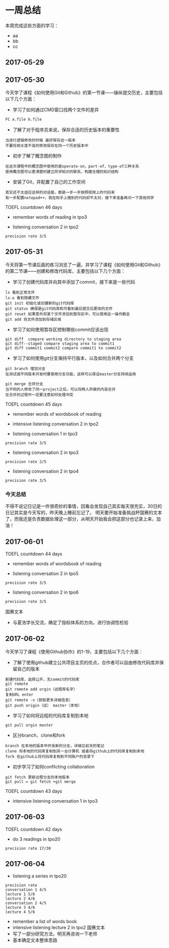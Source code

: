 # 一周总结
本周完成这些方面的学习：
* aa
* bb
* cc
## 2017-05-29

## 2017-05-30
今天学了课程《如何使用Git和Github》的第一节课——操纵提交历史，主要包括以下几个方面：
* 学习了如何通过CMD窗口找两个文件的差异
```bash
FC a.file b.file
```
* 了解了对于程序员来说，保存合适的历史版本的重要性
```
当进行逻辑修改的时候 最好保存这一版本
不要将相关度不高的修改保存在同一个历史版本中
```
* 初步了解了概念图的制作
```
在这次课程中的概念图中使用的是operate-on，part-of，type-of三种关系
使用概念图可以更清楚的建立所学知识的联系，构建合理的知识结构
```
* 安装了Git，并配置了自己的工作空间
```
其实还不太适应这样的对话窗，都是一步一步按照视频上的代码来
有一步配置notepad++，我在知乎上搜到的代码却不太对，接下来准备再问一下其他同学
```

TOEFL countdown 46 days
* remember words of reading in tpo3

* listening conversation 2 in tpo2
```
precision rate 3/5
```
## 2017-05-31
今天将第一节课后面的练习浏览了一遍，并学习了课程《如何使用Git和Github》的第二节课——创建和修改代码库，主要包括以下几个方面：
* 学习了创建代码库并向其中添加了commit，接下来是一些代码
```
ls 看到正常文件
ls-a 看到隐藏文件
git init 初始化或创建新的git代码库
git status 确保是git代码库和可看到最后提交后更改的文件
git reset 如果意外将某个文件添加到暂存区中，可以使用这一操作删去
git add 将文件添加到存储区域
```
* 学习了如何使用暂存区控制哪些commit应该出现
```
git diff  compare working directory to staging area
git diff--staged compare staging area to commit1
git diff commit1 commit2 compare commit1 to commit2
```
* 学习了如何使用git分支保持平行版本，以及如何合并两个分支
```
git branch 增加分支
在测试或不同版本开发时要使用分支功能，这样可以保证master分支持续运用

git merge 合并分支
当不同的人修改了同一project之后，可以将两人所做的内容合并
在合并的过程中一定要注意如何处理冲突
```

TOEFL countdown 45 days
* remember words of wordsbook of reading

* intensive listening conversation 2 in tpo2

* listening conversation 1 in tpo3
```
precision rate 3/5
```
* listening conversation 2 in tpo3
```
precision rate 2/5
```
* listening conversation 2 in tpo4
```
precision rate 3/5
```
### 今天总结
不得不说记日记是一件很奇妙的事情，回看会发现自己其实每天很充实，30日的日记其实是今天写的，昨天晚上睡前忘记了。
明天要开始准备挑战杯国赛的文本了，而我还是负责数据处理这一部分，从明天开始我会把这部分也记录上来，加油！
## 2017-06-01
TOEFL countdown 44 days
* remember words of wordsbook of reading

* listening conversation 2 in tpo5
```
precision rate 3/5
```
* listening conversation 2 in tpo6
```
precision rate 3/5
```
国赛文本
* 与夏浩学长交流，确定了指标体系的方向，进行协调性检验
## 2017-06-02
今天学习了课程《使用Github协作》的1-19，主要包括以下几个方面：
* 了解了使用github建立公共项目主页的优点，合作者可以自由修改代码库并保留自己的版本
```
新建代码库，选择公开，无commit的代码库
git remote
git remote add orgin（远程库名字）
复制URL enter
git remote -v（获取更多详细信息）
git push origin（远） master（本地）
```
* 学习了如何将远程的代码库复制到本地
```
git pull orgin master
```
* 区分branch、clone和fork
```
branch 在本地的版本中开发新的分支，详细见前天的笔记
clone 将本地的代码库复制到另一台计算机 或者将github上的代码库复制到本地
fork 在github上将代码库复制到不同账户的目录下
```
* 初步学习了如何conflicting collaboration
```
git fetch 更新远程分支的本地版本
git pull = git fetch +git merge
```
TOEFL countdown 43 days
* intensive listening conversation 1 in tpo3

## 2017-06-03
TOEFL countdown 42 days
* do 3 readings in tpo20
```
precision rate 17/30
```
## 2017-06-04
* listening a series in tpo20
```
precision rate
conversation 1 4/5
lecture 1 5/6
lecture 2 4/6
conversation 2 4/5
lecture 3 4/6
lecture 4 5/6
```
* remember a list of words book
* intensive listening lecture 2 in tpo2
国赛文本
* 写了一部分研究方法，明天再咨询一下老师
* 基本确定文本整体思路
